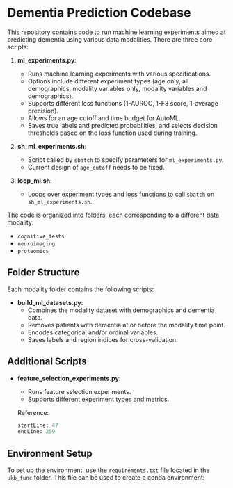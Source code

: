 # Dementia Prediction Codebase

This repository contains code to run machine learning experiments aimed at predicting dementia using various data modalities. There are three core scripts:

1. **ml_experiments.py**: 
   - Runs machine learning experiments with various specifications.
   - Options include different experiment types (age only, all demographics, modality variables only, modality variables and demographics).
   - Supports different loss functions (1-AUROC, 1-F3 score, 1-average precision).
   - Allows for an age cutoff and time budget for AutoML.
   - Saves true labels and predicted probabilities, and selects decision thresholds based on the loss function used during training.

2. **sh_ml_experiments.sh**: 
   - Script called by `sbatch` to specify parameters for `ml_experiments.py`.
   - Current design of `age_cutoff` needs to be fixed.

3. **loop_ml.sh**: 
   - Loops over experiment types and loss functions to call `sbatch` on `sh_ml_experiments.sh`.

The code is organized into folders, each corresponding to a different data modality:

- `cognitive_tests`
- `neuroimaging`
- `proteomics`

## Folder Structure

Each modality folder contains the following scripts:
- **build_ml_datasets.py**:
   - Combines the modality dataset with demographics and dementia data.
   - Removes patients with dementia at or before the modality time point.
   - Encodes categorical and/or ordinal variables.
   - Saves labels and region indices for cross-validation.

## Additional Scripts

- **feature_selection_experiments.py**: 
  - Runs feature selection experiments.
  - Supports different experiment types and metrics.
  
  Reference: 
  ```python:proteomics/feature_selection_experiments.py
  startLine: 47
  endLine: 259
  ```

## Environment Setup

To set up the environment, use the `requirements.txt` file located in the `ukb_func` folder. This file can be used to create a conda environment:
